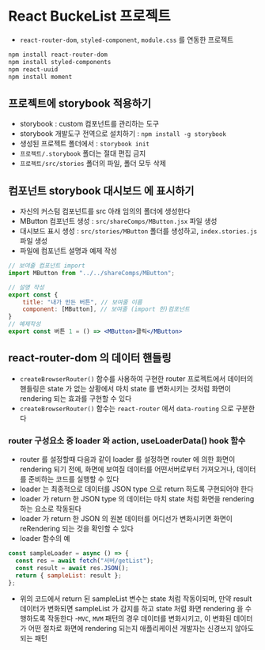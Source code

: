 # React BuckeList 프로젝트

- `react-router-dom`, `styled-component`, `module.css` 를 연동한 프로젝트

```bash
npm install react-router-dom
npm install styled-components
npm react-uuid
npm install moment
```

## 프로젝트에 storybook 적용하기

- storybook : custom 컴포넌트를 관리하는 도구
- storybook 개발도구 전역으로 설치하기 : `npm install -g storybook`
- 생성된 프로젝트 폴더에서 : `storybook init`
- `프로젝트/.storybook` 폴더는 절대 편집 금지
- `프로젝트/src/stories` 폴더의 파일, 폴더 모두 삭제

## 컴포넌트 storybook 대시보드 에 표시하기

- 자신의 커스텀 컴포넌트를 src 아래 임의의 폴더에 생성한다
- MButton 컴포넌트 생성 : `src/shareComps/MButton.jsx` 파일 생성
- 대시보드 표시 생성 : `src/stories/MButton` 폴더를 생성하고, `index.stories.js` 파일 생성
- 파일에 컴포넌트 설명과 예제 작성

```jsx
// 보여줄 컴포넌트 import
import MButton from "../../shareComps/MButton";

// 설명 작성
export const {
    title: "내가 만든 버튼", // 보여줄 이름
    component: [MButton], // 보여줄 (import 한)컴포넌트
}
// 예제작성
export const 버튼 1 = () => <MButton>클릭</MButton>
```

## react-router-dom 의 데이터 핸들링

- `createBrowserRouter()` 함수를 사용하여 구현한 router 프로젝트에서 데이터의 핸들링은 state 가 없는 상황에서 마치 state 를 변화시키는 것처럼
  화면이 rendering 되는 효과를 구현할 수 있다
- `createBrowserRouter()` 함수는 `react-router` 에서 `data-routing` 으로 구분한다

### router 구성요소 중 loader 와 action, useLoaderData() hook 함수

- router 를 설정할때 다음과 같이 loader 를 설정하면 router 에 의한 화면이 rendering 되기 전에, 화면에 보여질 데이터를 어떤서버로부터 가져오거나, 데이터를 준비하는 코드를 실행할 수 있다
- loader 는 최종적으로 데이터를 JSON type 으로 return 하도록 구현되어야 한다
- loader 가 return 한 JSON type 의 데이터는 마치 state 처럼 화면을 rendering 하는 요소로 작동된다
- loader 가 return 한 JSON 의 원본 데이터를 어디선가 변화시키면 화면이 reRendering 되는 것을 확인할 수 있다
- loader 함수의 예

```jsx
const sampleLoader = async () => {
  const res = await fetch("서버/getList");
  const result = await res.JSON();
  return { sampleList: result };
};
```

- 위의 코드에서 return 된 sampleList 변수는 state 처럼 작동이되며, 만약 result 데이터가 변화되면 sampleList 가 감지를 하고 state 처럼 화면
  rendering 을 수행하도록 작동한다 -`MVC`, `MVM` 패턴의 경우 데이터를 변화시키고, 이 변화된 데이터가 어떤 절차로 화면에 rendering 되는지 애플리케이션 개발자는 신경쓰지 않아도 되는 패턴
